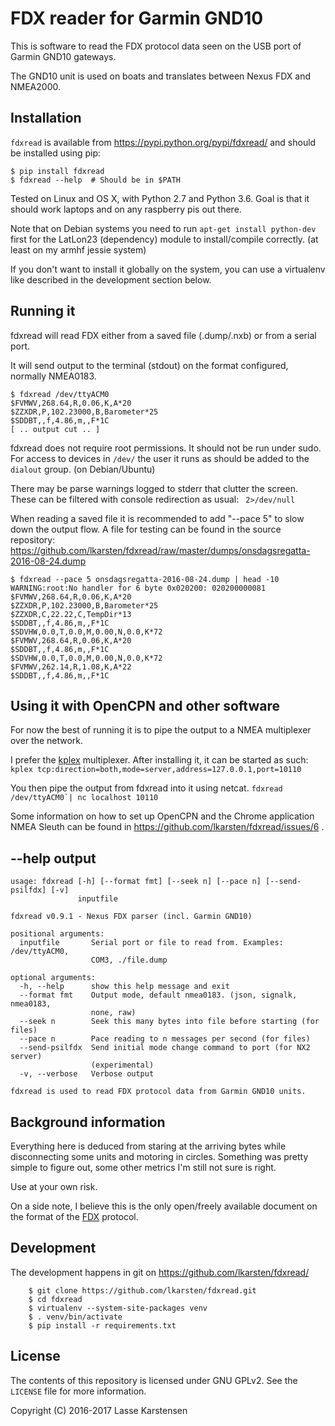 FDX reader for Garmin GND10
===========================

This is software to read the FDX protocol data seen on the USB port of Garmin
GND10 gateways.

The GND10 unit is used on boats and translates between Nexus FDX and NMEA2000.

Installation
------------

`fdxread` is available from https://pypi.python.org/pypi/fdxread/ and should be installed using pip:

```
$ pip install fdxread
$ fdxread --help  # Should be in $PATH
```

Tested on Linux and OS X, with Python 2.7 and Python 3.6. Goal is that it should
work laptops and on any raspberry pis out there.

Note that on Debian systems you need to run `apt-get install python-dev` first
for the LatLon23 (dependency) module to install/compile correctly. (at least on
my armhf jessie system)

If you don't want to install it globally on the system, you can use a virtualenv
like described in the development section below.


Running it
----------

fdxread will read FDX either from a saved file (.dump/.nxb) or from a
serial port.

It will send output to the terminal (stdout) on the format configured,
normally NMEA0183.

```
$ fdxread /dev/ttyACM0
$FVMWV,268.64,R,0.06,K,A*20
$ZZXDR,P,102.23000,B,Barometer*25
$SDDBT,,f,4.86,m,,F*1C
[ .. output cut .. ]
```

fdxread does not require root permissions. It should not be run under sudo. For
access to devices in `/dev/` the user it runs as should be added to the
`dialout` group. (on Debian/Ubuntu)

There may be parse warnings logged to stderr that clutter the screen. These can be
filtered with console redirection as usual: ` 2>/dev/null`

When reading a saved file it is recommended to add "--pace 5" to slow down the output flow.
A file for testing can be found in the source repository: https://github.com/lkarsten/fdxread/raw/master/dumps/onsdagsregatta-2016-08-24.dump

```
$ fdxread --pace 5 onsdagsregatta-2016-08-24.dump | head -10
WARNING:root:No handler for 6 byte 0x020200: 020200000081
$FVMWV,268.64,R,0.06,K,A*20
$ZZXDR,P,102.23000,B,Barometer*25
$ZZXDR,C,22.22,C,TempDir*13
$SDDBT,,f,4.86,m,,F*1C
$SDVHW,0.0,T,0.0,M,0.00,N,0.0,K*72
$FVMWV,268.64,R,0.06,K,A*20
$SDDBT,,f,4.86,m,,F*1C
$SDVHW,0.0,T,0.0,M,0.00,N,0.0,K*72
$FVMWV,262.14,R,1.08,K,A*22
$SDDBT,,f,4.86,m,,F*1C
```

Using it with OpenCPN and other software
----------------------------------------

For now the best of running it is to pipe the output to a NMEA multiplexer
over the network.

I prefer the [kplex](http://www.stripydog.com/kplex/) multiplexer. After
installing it, it can be started as such:
`kplex tcp:direction=both,mode=server,address=127.0.0.1,port=10110`

You then pipe the output from fdxread into it using netcat.
```fdxread /dev/ttyACM0`| nc localhost 10110```

Some information on how to set up OpenCPN and the Chrome application
NMEA Sleuth can be found in https://github.com/lkarsten/fdxread/issues/6 .


--help output
-------------

```
usage: fdxread [-h] [--format fmt] [--seek n] [--pace n] [--send-psilfdx] [-v]
               inputfile

fdxread v0.9.1 - Nexus FDX parser (incl. Garmin GND10)

positional arguments:
  inputfile       Serial port or file to read from. Examples: /dev/ttyACM0,
                  COM3, ./file.dump

optional arguments:
  -h, --help      show this help message and exit
  --format fmt    Output mode, default nmea0183. (json, signalk, nmea0183,
                  none, raw)
  --seek n        Seek this many bytes into file before starting (for files)
  --pace n        Pace reading to n messages per second (for files)
  --send-psilfdx  Send initial mode change command to port (for NX2 server)
                  (experimental)
  -v, --verbose   Verbose output

fdxread is used to read FDX protocol data from Garmin GND10 units.
```

Background information
----------------------

Everything here is deduced from staring at the arriving bytes while
disconnecting some units and motoring in circles. Something was pretty simple to
figure out, some other metrics I'm still not sure is right.

Use at your own risk.

On a side note, I believe this is the only open/freely available document on the
format of the [FDX](https://en.wikipedia.org/wiki/Fast_Data_eXchange) protocol.


Development
-----------

The development happens in git on https://github.com/lkarsten/fdxread/

```
    $ git clone https://github.com/lkarsten/fdxread.git
    $ cd fdxread
    $ virtualenv --system-site-packages venv
    $ . venv/bin/activate
    $ pip install -r requirements.txt
```


License
-------

The contents of this repository is licensed under GNU GPLv2. See the `LICENSE`
file for more information.

Copyright (C) 2016-2017 Lasse Karstensen

